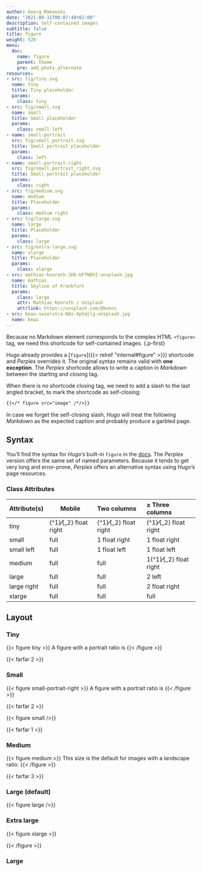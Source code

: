 ```yaml
---
author: Georg Makowski
date: "2021-09-11T00:07:48+02:00"
description: Self-contained images
subtitle: false
title: figure
weight: 520
menu:
  doc:
    name: figure
    parent: theme
    pre: add_photo_alternate
resources:
- src: fig/tiny.svg
  name: tiny
  title: Tiny placeholder
  params:
    class: tiny
- src: fig/small.svg
  name: small
  title: Small placeholder
  params:
    class: small left
- name: small-portrait
  src: fig/small_portrait.svg
  title: Small portrait placeholder
  params:
    class: left
- name: small-portrait-right
  src: fig/small_portrait_right.svg
  title: Small portrait placeholder
  params:
    class: right
- src: fig/medium.svg
  name: medium
  title: Placeholder
  params:
    class: medium right
- src: fig/large.svg
  name: large
  title: Placeholder
  params:
    class: large
- src: fig/extra-large.svg
  name: xlarge
  title: Placeholder
  params:
    class: xlarge
- src: mathias-konrath-JHb-UFfNOhI-unsplash.jpg
  name: mathias
  title: Skyline of Frankfurt
  params:
    class: large
    attr: Mathias Konrath / Unsplash
    attrlink: https://unsplash.com/@konni
- src: beau-swierstra-Ndz-4phqtlg-unsplash.jpg
  name: beau
---
```


Because no Markdown element corresponds to the complex HTML `<figure>` tag, we need this shortcode for self-contained images.
{.p-first} <!--more-->

Hugo already provides a [`figure`]({{< relref "internal#figure" >}}) shortcode and _Perplex_ overrides it. The original syntax remains valid with **one exception**. The _Perplex_ shortcode allows to write a caption in _Markdown_ between the starting and closing tag.

When there is no shortcode closing tag, we need to add a slash to the last angled bracket, to mark the shortcode as self-closing:

```md {.left}
{{</* figure src="image" /*/>}}
```

In case we forget the self-closing slash, _Hugo_ will treat the following _Markdown_ as the expected caption and probably produce a garbled page.

## Syntax

You’ll find the syntax for _Hugo’s_ built-in `figure` in the [docs][hugofig]. The _Perplex_ version offers the same set of named parameters.  Because it tends to get very long and error-prone, _Perplex_ offers an alternative syntax using _Hugo’s_ page resources.

### Class Attributes

| Attribute(s) | Mobile                      | Two columns                 | &ge; Three columns              |
|:-------------|-----------------------------|:----------------------------|:--------------------------------|
| tiny         | {^1}&frasl;{_2} float right | {^1}&frasl;{_2} float right | {^1}&frasl;{_2} float right     |
| small        | full                        | 1 float right               | 1 float right                   |
| small left   | full                        | 1 float left                | 1 float left                    |
| medium       | full                        | full                        | 1{^1}&frasl;{_2} float right                   |
| large        | full                        | full                        | 2 left                          |
| large right  | full                        | full                        | 2 float right                   |
| xlarge       | full                        | full                        | full                            |

## Layout

### Tiny

{{< figure tiny >}}
A figure with a portrait ratio is
{{< /figure >}}

{{< farfar 2 >}}

### Small

{{< figure small-portrait-right >}}
A figure with a portrait ratio is
{{< /figure >}}

{{< farfar 2 >}}

{{< figure small />}}

{{< farfar 1 >}}

### Medium

{{< figure medium >}}
This size is the default for images with a landscape ratio.
{{< /figure >}}

{{< farfar 3 >}}

### Large (default)

{{< figure large />}}

### Extra large

{{< figure xlarge >}}

{{< /figure >}}

### Large

[hugofig]: https://gohugo.io/content-management/shortcodes/#figure
